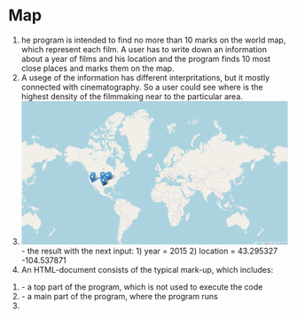 # Map
1. he program is intended to find no more than 10 marks on the world map, which represent each film. A user has to write down an information about a year of films and his location and the program finds 10 most close places and marks them on the map.
2. A usege of the information has different interpritations, but it mostly connected with cinematography. So a user could see where is the highest density of the filmmaking near to the particular area.
3. ![](map.png) - the result with the next input:
                                        1) year = 2015
                                        2) location = 43.295327 -104.537871
4. An HTML-document consists of the typical mark-up, which includes:
1) <head> - a top part of the program, which is not used to execute the code 
2) <body> - a main part of the program, where the program runs
3) <script> - a part of the program that adds js files
4) <div> - a special container that keeps a particular piece of the program